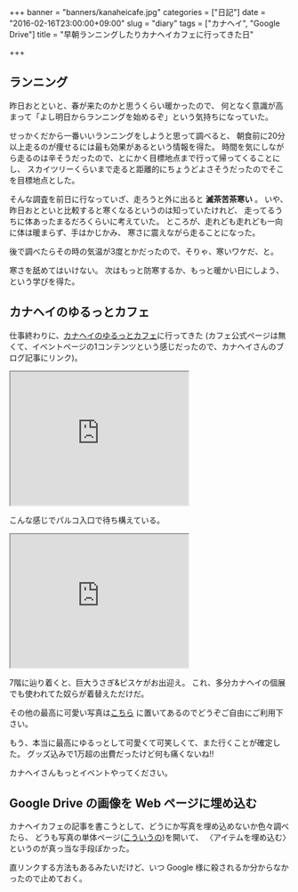 +++
banner = "banners/kanaheicafe.jpg"
categories = ["日記"]
date = "2016-02-16T23:00:00+09:00"
slug = "diary"
tags = ["カナヘイ", "Google Drive"]
title = "早朝ランニングしたりカナヘイカフェに行ってきた日"

+++

## ランニング ##

昨日おとといと、春が来たのかと思うくらい暖かったので、
何となく意識が高まって「よし明日からランニングを始めるぞ」という気持ちになっていた。

せっかくだから一番いいランニングをしようと思って調べると、
朝食前に20分以上走るのが痩せるには最も効果があるという情報を得た。
時間を気にしながら走るのは辛そうだったので、とにかく目標地点まで行って帰ってくることにし、
スカイツリーくらいまで走ると距離的にちょうどよさそうだったのでそこを目標地点とした。

そんな調査を前日に行なっていざ、走ろうと外に出ると **滅茶苦茶寒い** 。
いや、昨日おとといと比較すると寒くなるというのは知っていたけれど、
走ってるうちに体あったまるだろくらいに考えていた。
ところが、走れども走れども一向に体は暖まらず、手はかじかみ、
寒さに震えながら走ることになった。

後で調べたらその時の気温が3度とかだったので、そりゃ、寒いワケだ、と。

寒さを舐めてはいけない。
次はもっと防寒するか、もっと暖かい日にしよう、という学びを得た。

## カナヘイのゆるっとカフェ ##

仕事終わりに、[カナヘイのゆるっとカフェ](http://kanahei.blog.jp/archives/1049325539.html)に行ってきた
(カフェ公式ページは無くて、イベントページの1コンテンツという感じだったので、カナヘイさんのブログ記事にリンク)。

<iframe src="https://drive.google.com/file/d/0B4XWl5W7tB7IQ09Jc3dKcmN6OEk/preview" width="320" height="240"></iframe>

こんな感じでパルコ入口で待ち構えている。

<iframe src="https://drive.google.com/file/d/0B4XWl5W7tB7IMzJrYllaRmo5dUk/preview" width="320" height="240"></iframe>

7階に辿り着くと、巨大うさぎ&ピスケがお出迎え。
これ、多分カナヘイの個展でも使われてた奴らが着替えただけだ。

その他の最高に可愛い写真は[こちら](https://drive.google.com/folderview?id=0B4XWl5W7tB7IcEpEdWVPQm5HWkk&usp=drive_web)
に置いてあるのでどうぞご自由にご利用下さい。

もう、本当に最高にゆるっとして可愛くて可笑しくて、また行くことが確定した。
グッズ込みで1万超の出費だったけど何も痛くないね!!

カナヘイさんもっとイベントやってください。

## Google Drive の画像を Web ページに埋め込む ##

カナヘイカフェの記事を書こうとして、どうにか写真を埋め込めないか色々調べたら、
どうも写真の単体ページ([こういうの](https://drive.google.com/file/d/0B4XWl5W7tB7IQ09Jc3dKcmN6OEk/view))を開いて、
〈アイテムを埋め込む〉というのが真っ当な手段ぽかった。

直リンクする方法もあるみたいだけど、いつ Google 様に殺されるか分からなかったので止めておく。
